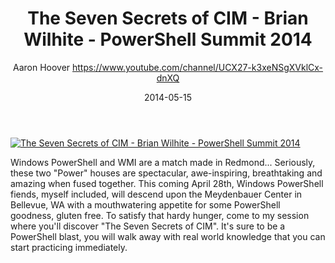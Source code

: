 ﻿---
title: The Seven Secrets of CIM - Brian Wilhite - PowerShell Summit 2014
date: 2014-05-15
tags: PowerShellOrg, Summit, USA, English, Conference, Powershell Summit 2014
author: Aaron Hoover https://www.youtube.com/channel/UCX27-k3xeNSgXVklCx-dnXQ
---

[![The Seven Secrets of CIM - Brian Wilhite - PowerShell Summit 2014](https://i1.ytimg.com/vi/0t_PvMMeJKQ/hqdefault.jpg "The Seven Secrets of CIM - Brian Wilhite - PowerShell Summit 2014")](https://www.youtube.com/watch?v=0t_PvMMeJKQ)

Windows PowerShell and WMI are a match made in Redmond... Seriously, these two "Power" houses are spectacular, awe-inspiring, breathtaking and amazing when fused together.  This coming April 28th, Windows PowerShell fiends, myself included, will descend upon the Meydenbauer Center in Bellevue, WA with a mouthwatering appetite for some PowerShell goodness, gluten free.  To satisfy that hardy hunger, come to my session where you'll discover "The Seven Secrets of CIM".  It's sure to be a PowerShell blast, you will walk away with real world knowledge that you can start practicing immediately.
